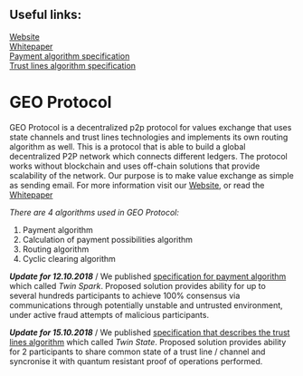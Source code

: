 ## Useful links:
[Website](https://geoprotocol.io/)                                                                                                          
[Whitepaper](https://drive.google.com/file/d/10FrJI2Z_Hos0FV7wpUgrPfMJTjNb-fGA/view)                                                                
[Payment algorithm specification](https://github.com/GEO-Protocol/specs-protocol/blob/master/transactions/transactions.md)                    
[Trust lines algorithm specification](https://github.com/GEO-Protocol/specs-protocol/blob/master/trust_lines/trust_lines.md)

# GEO Protocol

GEO Protocol is a decentralized p2p protocol for values exchange that uses state channels and trust lines technologies and implements its own routing algorithm as well. 
This is a protocol that is able to build a global decentralized P2P network which connects different ledgers.
The protocol works without blockchain and uses off-chain solutions that provide scalability of the network. 
Our purpose is to make value exchange as simple as sending email. 
For more information visit our [Website](https://geoprotocol.io/), or read the [Whitepaper](https://drive.google.com/file/d/1Cd3CExvwWjTR_mLhHx-HeRvxqw8wUhFJ/view)

*There are 4 algorithms used in GEO Protocol:*
1. Payment algorithm
2. Calculation of payment possibilities algorithm
3. Routing algorithm
4. Cyclic clearing algorithm

**_Update for 12.10.2018_** /
We published [specification for payment algorithm](https://github.com/GEO-Protocol/specs-protocol/blob/master/transactions/transactions.md) which called *Twin Spark*.
Proposed solution provides ability for up to several hundreds participants to achieve 100% consensus via communications through potentially unstable and untrusted environment, under active fraud attempts of malicious participants.

**_Update for 15.10.2018_** / 
We published [specification that describes the trust lines algorithm](https://github.com/GEO-Protocol/specs-protocol/blob/master/trust_lines/trust_lines.md) which called *Twin State*.
Proposed solution provides ability for 2 participants to share common state of a trust line / channel and syncronise it with quantum resistant proof of operations performed.



